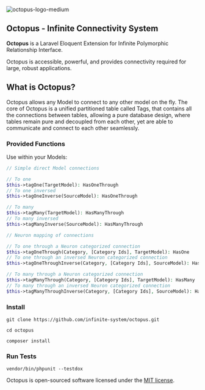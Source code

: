 ![octopus-logo-medium](https://user-images.githubusercontent.com/150185/221381948-653918e0-615a-48fb-99a6-aa3b70a75e30.jpg)

## Octopus - Infinite Connectivity System

**Octopus** is a Laravel Eloquent Extension for Infinite Polymorphic Relationship Interface.

Octopus is accessible, powerful, and provides connectivity required for large, robust applications.

## What is Octopus?

Octopus allows any Model to connect to any other model on the fly. The core of Octopus is a unified partitioned table called Tags, that contains all the connections between tables, allowing a pure database design, where tables remain pure and decoupled from each other, yet are able to communicate and connect to each other seamlessly.

### Provided Functions
Use within your Models:
```php
// Simple direct Model connections

// To one
$this->tagOne(TargetModel): HasOneThrough
// To one inversed
$this->tagOneInverse(SourceModel): HasOneThrough

// To many
$this->tagMany(TargetModel): HasManyThrough
// To many inversed
$this->tagManyInverse(SourceModel): HasManyThrough

// Neuron mapping of connections

// To one through a Neuron categorized connection
$this->tagOneThrough(Category, [Category Ids], TargetModel): HasOne
// To one through an inversed Neuron categorized connection
$this->tagOneThroughInverse(Category, [Category Ids], SourceModel): HasOne

// To many through a Neuron categorized connection
$this->tagManyThrough(Category, [Category Ids], TargetModel): HasMany
// To many through an inversed Neuron categorized connection
$this->tagManyThroughInverse(Category, [Category Ids], SourceModel): HasMany
```

### Install
```
git clone https://github.com/infinite-system/octopus.git

cd octopus

composer install
```
### Run Tests
```shell
vendor/bin/phpunit --testdox
```

Octopus is open-sourced software licensed under the [MIT license](https://opensource.org/licenses/MIT).